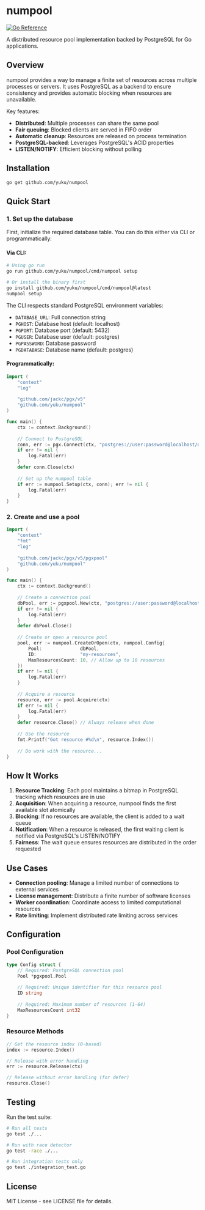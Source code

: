 # numpool

[![Go Reference](https://pkg.go.dev/badge/github.com/yuku/numpool.svg)](https://pkg.go.dev/github.com/yuku/numpool)

A distributed resource pool implementation backed by PostgreSQL for Go applications.

## Overview

numpool provides a way to manage a finite set of resources across multiple processes or servers.
It uses PostgreSQL as a backend to ensure consistency and provides automatic blocking when resources are unavailable.

Key features:
- **Distributed**: Multiple processes can share the same pool
- **Fair queuing**: Blocked clients are served in FIFO order
- **Automatic cleanup**: Resources are released on process termination
- **PostgreSQL-backed**: Leverages PostgreSQL's ACID properties
- **LISTEN/NOTIFY**: Efficient blocking without polling

## Installation

```bash
go get github.com/yuku/numpool
```

## Quick Start

### 1. Set up the database

First, initialize the required database table. You can do this either via CLI or programmatically:

#### Via CLI:

```bash
# Using go run
go run github.com/yuku/numpool/cmd/numpool setup

# Or install the binary first
go install github.com/yuku/numpool/cmd/numpool@latest
numpool setup
```

The CLI respects standard PostgreSQL environment variables:
- `DATABASE_URL`: Full connection string
- `PGHOST`: Database host (default: localhost)
- `PGPORT`: Database port (default: 5432)
- `PGUSER`: Database user (default: postgres)
- `PGPASSWORD`: Database password
- `PGDATABASE`: Database name (default: postgres)

#### Programmatically:

```go
import (
    "context"
    "log"
    
    "github.com/jackc/pgx/v5"
    "github.com/yuku/numpool"
)

func main() {
    ctx := context.Background()
    
    // Connect to PostgreSQL
    conn, err := pgx.Connect(ctx, "postgres://user:password@localhost/dbname")
    if err != nil {
        log.Fatal(err)
    }
    defer conn.Close(ctx)
    
    // Set up the numpool table
    if err := numpool.Setup(ctx, conn); err != nil {
        log.Fatal(err)
    }
}
```

### 2. Create and use a pool

```go
import (
    "context"
    "fmt"
    "log"
    
    "github.com/jackc/pgx/v5/pgxpool"
    "github.com/yuku/numpool"
)

func main() {
    ctx := context.Background()
    
    // Create a connection pool
    dbPool, err := pgxpool.New(ctx, "postgres://user:password@localhost/dbname")
    if err != nil {
        log.Fatal(err)
    }
    defer dbPool.Close()
    
    // Create or open a resource pool
    pool, err := numpool.CreateOrOpen(ctx, numpool.Config{
        Pool:              dbPool,
        ID:                "my-resources",
        MaxResourcesCount: 10, // Allow up to 10 resources
    })
    if err != nil {
        log.Fatal(err)
    }
    
    // Acquire a resource
    resource, err := pool.Acquire(ctx)
    if err != nil {
        log.Fatal(err)
    }
    defer resource.Close() // Always release when done
    
    // Use the resource
    fmt.Printf("Got resource #%d\n", resource.Index())
    
    // Do work with the resource...
}
```

## How It Works

1. **Resource Tracking**: Each pool maintains a bitmap in PostgreSQL tracking which resources are in use
2. **Acquisition**: When acquiring a resource, numpool finds the first available slot atomically
3. **Blocking**: If no resources are available, the client is added to a wait queue
4. **Notification**: When a resource is released, the first waiting client is notified via PostgreSQL's LISTEN/NOTIFY
5. **Fairness**: The wait queue ensures resources are distributed in the order requested

## Use Cases

- **Connection pooling**: Manage a limited number of connections to external services
- **License management**: Distribute a finite number of software licenses
- **Worker coordination**: Coordinate access to limited computational resources
- **Rate limiting**: Implement distributed rate limiting across services

## Configuration

### Pool Configuration

```go
type Config struct {
    // Required: PostgreSQL connection pool
    Pool *pgxpool.Pool
    
    // Required: Unique identifier for this resource pool
    ID string
    
    // Required: Maximum number of resources (1-64)
    MaxResourcesCount int32
}
```

### Resource Methods

```go
// Get the resource index (0-based)
index := resource.Index()

// Release with error handling
err := resource.Release(ctx)

// Release without error handling (for defer)
resource.Close()
```

## Testing

Run the test suite:

```bash
# Run all tests
go test ./...

# Run with race detector
go test -race ./...

# Run integration tests only
go test ./integration_test.go
```

## License

MIT License - see LICENSE file for details.
